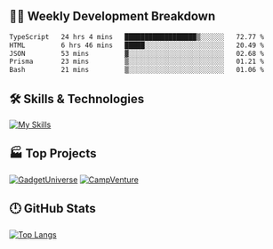 

## 🧑‍💻 Weekly Development Breakdown

<!--START_SECTION:waka-->

```txt
TypeScript   24 hrs 4 mins   ██████████████████▒░░░░░░   72.77 %
HTML         6 hrs 46 mins   █████░░░░░░░░░░░░░░░░░░░░   20.49 %
JSON         53 mins         ▓░░░░░░░░░░░░░░░░░░░░░░░░   02.68 %
Prisma       23 mins         ▒░░░░░░░░░░░░░░░░░░░░░░░░   01.21 %
Bash         21 mins         ▒░░░░░░░░░░░░░░░░░░░░░░░░   01.06 %
```

<!--END_SECTION:waka-->

## 🛠️ Skills & Technologies

[![My Skills](https://skillicons.dev/icons?i=angular,react,docker,mongodb,nodejs,express,github,bootstrap&perline=8)](https://skillicons.dev)

## 🏭 Top Projects

[![GadgetUniverse](https://github-readme-stats.vercel.app/api/pin/?username=aimxnaim&repo=GadgetUniverse&theme=dark)](https://github.com/aimxnaim/GadgetUniverse)
[![CampVenture](https://github-readme-stats.vercel.app/api/pin/?username=aimxnaim&repo=CampVenture&theme=dark)](https://github.com/aimxnaim/CampVenture)

## 🕛 GitHub Stats
 
[![Top Langs](https://github-readme-stats.vercel.app/api/top-langs/?username=aimxnaim&layout=compact&theme=dark)](https://github.com/anuraghazra/github-readme-stats)



